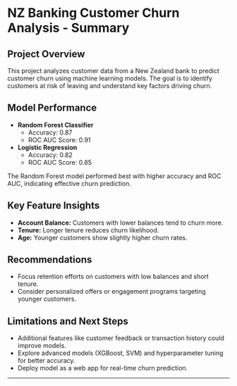 # NZ Banking Customer Churn Analysis - Summary

## Project Overview
This project analyzes customer data from a New Zealand bank to predict customer churn using machine learning models. The goal is to identify customers at risk of leaving and understand key factors driving churn.

## Model Performance
- **Random Forest Classifier**  
  - Accuracy: 0.87  
  - ROC AUC Score: 0.91  
- **Logistic Regression**  
  - Accuracy: 0.82  
  - ROC AUC Score: 0.85  

The Random Forest model performed best with higher accuracy and ROC AUC, indicating effective churn prediction.

## Key Feature Insights
- **Account Balance:** Customers with lower balances tend to churn more.  
- **Tenure:** Longer tenure reduces churn likelihood.  
- **Age:** Younger customers show slightly higher churn rates.

## Recommendations
- Focus retention efforts on customers with low balances and short tenure.  
- Consider personalized offers or engagement programs targeting younger customers.

## Limitations and Next Steps
- Additional features like customer feedback or transaction history could improve models.  
- Explore advanced models (XGBoost, SVM) and hyperparameter tuning for better accuracy.  
- Deploy model as a web app for real-time churn prediction.

---



